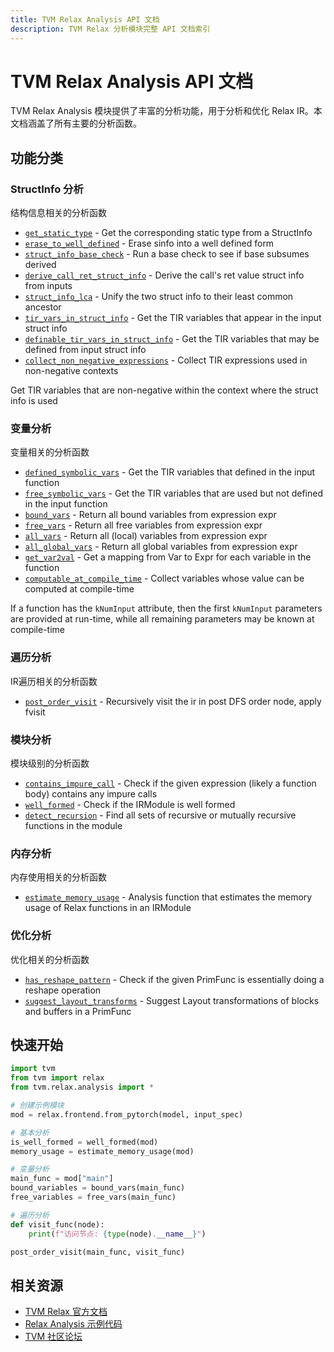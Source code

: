 ```yaml
---
title: TVM Relax Analysis API 文档
description: TVM Relax 分析模块完整 API 文档索引
---
```


# TVM Relax Analysis API 文档

TVM Relax Analysis 模块提供了丰富的分析功能，用于分析和优化 Relax IR。本文档涵盖了所有主要的分析函数。

## 功能分类

### StructInfo 分析

结构信息相关的分析函数

- [`get_static_type`](./get_static_type.md) - Get the corresponding static type from a StructInfo
- [`erase_to_well_defined`](./erase_to_well_defined.md) - Erase sinfo into a well defined form
- [`struct_info_base_check`](./struct_info_base_check.md) - Run a base check to see if base subsumes derived
- [`derive_call_ret_struct_info`](./derive_call_ret_struct_info.md) - Derive the call's ret value struct info from inputs
- [`struct_info_lca`](./struct_info_lca.md) - Unify the two struct info to their least common ancestor
- [`tir_vars_in_struct_info`](./tir_vars_in_struct_info.md) - Get the TIR variables that appear in the input struct info
- [`definable_tir_vars_in_struct_info`](./definable_tir_vars_in_struct_info.md) - Get the TIR variables that may be defined from input struct info
- [`collect_non_negative_expressions`](./collect_non_negative_expressions.md) - Collect TIR expressions used in non-negative contexts

Get TIR variables that are non-negative within the context where
the struct info is used

### 变量分析

变量相关的分析函数

- [`defined_symbolic_vars`](./defined_symbolic_vars.md) - Get the TIR variables that defined in the input function
- [`free_symbolic_vars`](./free_symbolic_vars.md) - Get the TIR variables that are used but not defined in the input function
- [`bound_vars`](./bound_vars.md) - Return all bound variables from expression expr
- [`free_vars`](./free_vars.md) - Return all free variables from expression expr
- [`all_vars`](./all_vars.md) - Return all (local) variables from expression expr
- [`all_global_vars`](./all_global_vars.md) - Return all global variables from expression expr
- [`get_var2val`](./get_var2val.md) - Get a mapping from Var to Expr for each variable in the function
- [`computable_at_compile_time`](./computable_at_compile_time.md) - Collect variables whose value can be computed at compile-time

If a function has the `kNumInput` attribute, then the first
`kNumInput` parameters are provided at run-time, while all
remaining parameters may be known at compile-time

### 遍历分析

IR遍历相关的分析函数

- [`post_order_visit`](./post_order_visit.md) - Recursively visit the ir in post DFS order node,
apply fvisit

### 模块分析

模块级别的分析函数

- [`contains_impure_call`](./contains_impure_call.md) - Check if the given expression (likely a function body) contains any impure calls
- [`well_formed`](./well_formed.md) - Check if the IRModule is well formed
- [`detect_recursion`](./detect_recursion.md) - Find all sets of recursive or mutually recursive functions in the module

### 内存分析

内存使用相关的分析函数

- [`estimate_memory_usage`](./estimate_memory_usage.md) - Analysis function that estimates the memory usage of Relax functions
in an IRModule

### 优化分析

优化相关的分析函数

- [`has_reshape_pattern`](./has_reshape_pattern.md) - Check if the given PrimFunc is essentially doing a reshape operation
- [`suggest_layout_transforms`](./suggest_layout_transforms.md) - Suggest Layout transformations of blocks and buffers in a PrimFunc


## 快速开始

```python
import tvm
from tvm import relax
from tvm.relax.analysis import *

# 创建示例模块
mod = relax.frontend.from_pytorch(model, input_spec)

# 基本分析
is_well_formed = well_formed(mod)
memory_usage = estimate_memory_usage(mod)

# 变量分析
main_func = mod["main"]
bound_variables = bound_vars(main_func)
free_variables = free_vars(main_func)

# 遍历分析
def visit_func(node):
    print(f"访问节点: {type(node).__name__}")

post_order_visit(main_func, visit_func)
```

## 相关资源

- [TVM Relax 官方文档](https://tvm.apache.org/docs/reference/api/python/relax.html)
- [Relax Analysis 示例代码](../examples/)
- [TVM 社区论坛](https://discuss.tvm.apache.org/)

